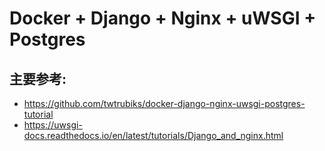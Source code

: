 # Docker + Django + Nginx + uWSGI + Postgres

## 主要参考:
- https://github.com/twtrubiks/docker-django-nginx-uwsgi-postgres-tutorial
- https://uwsgi-docs.readthedocs.io/en/latest/tutorials/Django_and_nginx.html

